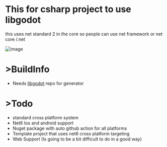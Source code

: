 # This for csharp project to use libgodot
this uses net standard 2 in the core so people can use net framework or net core /.net 

![image](https://user-images.githubusercontent.com/46481567/218472227-820c0188-87f7-43be-8125-dc82c6f0c907.png)

# >BuildInfo
- Needs [libgodot](https://github.com/RhubarbVR/godot-lib) repo for generator

# >Todo
- standard cross platform system
- Net6 Ios and android support
- Nuget package with auto github action for all platforms
- Template project that uses net6 cross platform targeting
- Web Support (Is going to be a bit difficult to do in a good way)
